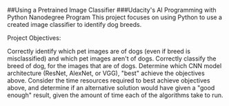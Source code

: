 ##Using a Pretrained Image Classifier
###Udacity's AI Programming with Python Nanodegree Program
This project focuses on using Python to use a created image classifier to identify dog breeds.  

Project Objectives:

Correctly identify which pet images are of dogs (even if breed is misclassified) and which pet images aren't of dogs.
Correctly classify the breed of dog, for the images that are of dogs.
Determine which CNN model architecture (ResNet, AlexNet, or VGG), "best" achieve the objectives above.
Consider the time resources required to best achieve objectives above, and determine if an alternative solution would have given a "good enough" result, given the amount of time each of the algorithms take to run.
